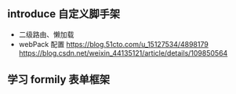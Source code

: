 ## introduce 自定义脚手架
- 二级路由、懒加载
- webPack 配置 
https://blog.51cto.com/u_15127534/4898179
https://blog.csdn.net/weixin_44135121/article/details/109850564

## 学习 formily 表单框架